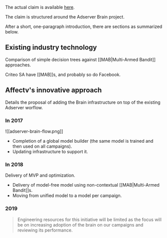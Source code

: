 The actual claim is available [here](https://docs.google.com/document/d/16O3tgbDSPEscpn9z8IUUt6xv_3xMcFhs/edit#heading=h.gjdgxs).

The claim is structured around the Adserver Brain project.

After a short, one-paragraph introduction, there are sections as summarized below.

## Existing industry technology

Comparison of simple decision trees against [[MAB|Multi-Armed Bandit]] approaches.

Criteo SA have [[MAB]]s, and probably so do Facebook.

## Affectv's innovative approach

Details the proposal of adding the Brain infrastructure on top of the existing Adserver worflow.

### In 2017

![[adserver-brain-flow.png]]

- Completion of a global model builder (the same model is trained and then used on all campaigns).
- Updating infrastructure to support it.

### In 2018

Delivery of MVP and optimization.

- Delivery of model-free model using non-contextual [[MAB|Multi-Armed Bandit]]s.
- Moving from unified model to a model per campaign.

### 2019

> Engineering resources for this initiative will be limited as the focus will be on increasing adoption of the brain on our campaigns and reviewing its performance.